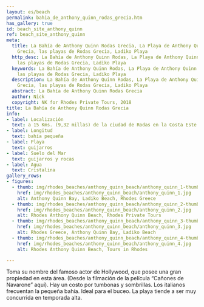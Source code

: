 ```yaml
---
layout: es/beach
permalink: bahia_de_anthony_quinn_rodas_grecia.htm
has_gallery: true
id: beach_site_anthony_quinn
ref: beach_site_anthony_quinn
meta:
  title: La Bahía de Anthony Quinn Rodas Grecia, La Playa de Anthony Quinn en Rodas
    Grecia, las playas de Rodas Grecia, Ladiko Playa
  http_desc: La Bahía de Anthony Quinn Rodas, La Playa de Anthony Quinn en Rodas Grecia,
    las playas de Rodas Grecia, Ladiko Playa
  keywords: La Bahía de Anthony Quinn Rodas, La Playa de Anthony Quinn en Rodas Grecia,
    las playas de Rodas Grecia, Ladiko Playa
  description: La Bahía de Anthony Quinn Rodas, La Playa de Anthony Quinn en Rodas
    Grecia, las playas de Rodas Grecia, Ladiko Playa
  abstract: La Bahía de Anthony Quinn Rodas Grecia
  author: Nick
  copyright: NK for Rhodes Private Tours, 2018
title: La Bahía de Anthony Quinn Rodas Grecia
info:
- label: Localización
  text: a 15 Kms. (9,32 millas) de la ciudad de Rodas en la Costa Este
- label: Longitud
  text: bahía pequeña
- label: Playa
  text: guijarros
- label: Suelo del Mar
  text: guijarros y rocas
- label: Agua
  text: Cristalina
gallery_rows:
- figures:
  - thumb: img/rhodes_beaches/anthony_quinn_beach/anthony_quinn_1-thumb.jpg
    href: img/rhodes_beaches/anthony_quinn_beach/anthony_quinn_1.jpg
    alt: Anthony Quinn Bay, Ladiko Beach, Rhodes Greece
  - thumb: img/rhodes_beaches/anthony_quinn_beach/anthony_quinn_2-thumb.jpg
    href: img/rhodes_beaches/anthony_quinn_beach/anthony_quinn_2.jpg
    alt: Rhodes Anthony Quinn Beach, Rhodes Private Tours
  - thumb: img/rhodes_beaches/anthony_quinn_beach/anthony_quinn_3-thumb.jpg
    href: img/rhodes_beaches/anthony_quinn_beach/anthony_quinn_3.jpg
    alt: Rhodes Greece, Anthony Quinn Bay, Ladiko Beach
  - thumb: img/rhodes_beaches/anthony_quinn_beach/anthony_quinn_4-thumb.jpg
    href: img/rhodes_beaches/anthony_quinn_beach/anthony_quinn_4.jpg
    alt: Rhodes Anthony Quinn Beach, Tours in Rhodes

---
```

Toma su nombre del famoso actor de Hollywood, que posee una gran propiedad en esta área. (Desde la filmación de la película “Cañones de Navarone” aquí). Hay un costo por tumbonas y sombrillas. Los italianos frecuentan la pequeña bahía. Ideal para el buceo. La playa tiende a ser muy concurrida en temporada alta.
